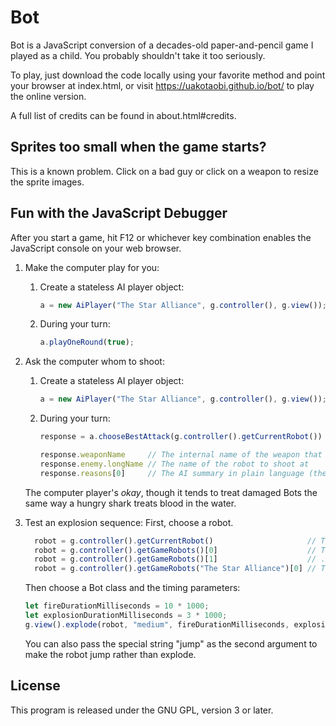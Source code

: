 # Bot

Bot is a JavaScript conversion of a decades-old paper-and-pencil game I played
as a child.  You probably shouldn't take it too seriously.

To play, just download the code locally using your favorite method and point
your browser at index.html, or visit https://uakotaobi.github.io/bot/ to play
the online version.

A full list of credits can be found in about.html#credits.

## Sprites too small when the game starts?

This is a known problem.  Click on a bad guy or click on a weapon to resize
the sprite images.

## Fun with the JavaScript Debugger

After you start a game, hit F12 or whichever key combination enables the
JavaScript console on your web browser.

1. Make the computer play for you:
   1. Create a stateless AI player object:
      ```javascript
      a = new AiPlayer("The Star Alliance", g.controller(), g.view());
      ```
   2. During your turn:
      ```javascript
      a.playOneRound(true);
      ```

2. Ask the computer whom to shoot:
   1. Create a stateless AI player object:
      ```javascript
      a = new AiPlayer("The Star Alliance", g.controller(), g.view());
      ```
   2. During your turn:
      ```javascript
      response = a.chooseBestAttack(g.controller().getCurrentRobot())

      response.weaponName     // The internal name of the weapon that you should fire
      response.enemy.longName // The name of the robot to shoot at
      response.reasons[0]     // The AI summary in plain language (there can be more than one entry)
      ```

   The computer player's _okay_, though it tends to treat damaged Bots the
   same way a hungry shark treats blood in the water.

3. Test an explosion sequence:
   First, choose a robot.
   ```javascript
     robot = g.controller().getCurrentRobot()                     // The robot whose turn it currently is
     robot = g.controller().getGameRobots()[0]                    // The current game's first still-living robot
     robot = g.controller().getGameRobots()[1]                    // ...second (and so forth)
     robot = g.controller().getGameRobots("The Star Alliance")[0] // That faction's fastest still-living robot
   ```

   Then choose a Bot class and the timing parameters:
   ```javascript
   let fireDurationMilliseconds = 10 * 1000;
   let explosionDurationMilliseconds = 3 * 1000;
   g.view().explode(robot, "medium", fireDurationMilliseconds, explosionDurationMilliseconds);
   ```

   You can also pass the special string "jump" as the second argument to make
   the robot jump rather than explode.

## License

This program is released under the GNU GPL, version 3 or later.

